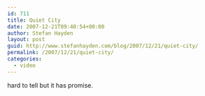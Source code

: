 ```yaml
---
id: 711
title: Quiet City
date: 2007-12-21T09:40:54+00:00
author: Stefan Hayden
layout: post
guid: http://www.stefanhayden.com/blog/2007/12/21/quiet-city/
permalink: /2007/12/21/quiet-city/
categories:
  - video
---
```

hard to tell but it has promise.

<object width="425" height="355"><param name="movie" value="http://www.youtube.com/v/JgRzs5qzb_4&rel=1"></param><param name="wmode" value="transparent"></param><embed src="http://www.youtube.com/v/JgRzs5qzb_4&rel=1" type="application/x-shockwave-flash" wmode="transparent" width="425" height="355"></embed></object>